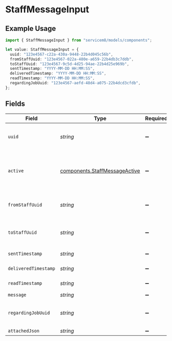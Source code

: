 # StaffMessageInput

## Example Usage

```typescript
import { StaffMessageInput } from "servicem8/models/components";

let value: StaffMessageInput = {
  uuid: "123e4567-c22a-430a-9448-22b4d045c56b",
  fromStaffUuid: "123e4567-022a-480e-a659-22b4db3c7ddb",
  toStaffUuid: "123e4567-9c5d-4d25-94ae-22b4d25e969b",
  sentTimestamp: "YYYY-MM-DD HH:MM:SS",
  deliveredTimestamp: "YYYY-MM-DD HH:MM:SS",
  readTimestamp: "YYYY-MM-DD HH:MM:SS",
  regardingJobUuid: "123e4567-aefd-48d4-a075-22b4dcd3cfdb",
};
```

## Fields

| Field                                                                          | Type                                                                           | Required                                                                       | Description                                                                    | Example                                                                        |
| ------------------------------------------------------------------------------ | ------------------------------------------------------------------------------ | ------------------------------------------------------------------------------ | ------------------------------------------------------------------------------ | ------------------------------------------------------------------------------ |
| `uuid`                                                                         | *string*                                                                       | :heavy_minus_sign:                                                             | Record UUID key                                                                | 123e4567-c22a-430a-9448-22b4d045c56b                                           |
| `active`                                                                       | [components.StaffMessageActive](../../models/components/staffmessageactive.md) | :heavy_minus_sign:                                                             | Record active/deleted flag. <br/><br/>Valid values are [0,1]                   |                                                                                |
| `fromStaffUuid`                                                                | *string*                                                                       | :heavy_minus_sign:                                                             | N/A                                                                            | 123e4567-022a-480e-a659-22b4db3c7ddb                                           |
| `toStaffUuid`                                                                  | *string*                                                                       | :heavy_minus_sign:                                                             | N/A                                                                            | 123e4567-9c5d-4d25-94ae-22b4d25e969b                                           |
| `sentTimestamp`                                                                | *string*                                                                       | :heavy_minus_sign:                                                             | N/A                                                                            | YYYY-MM-DD HH:MM:SS                                                            |
| `deliveredTimestamp`                                                           | *string*                                                                       | :heavy_minus_sign:                                                             | N/A                                                                            | YYYY-MM-DD HH:MM:SS                                                            |
| `readTimestamp`                                                                | *string*                                                                       | :heavy_minus_sign:                                                             | N/A                                                                            | YYYY-MM-DD HH:MM:SS                                                            |
| `message`                                                                      | *string*                                                                       | :heavy_minus_sign:                                                             | N/A                                                                            |                                                                                |
| `regardingJobUuid`                                                             | *string*                                                                       | :heavy_minus_sign:                                                             | N/A                                                                            | 123e4567-aefd-48d4-a075-22b4dcd3cfdb                                           |
| `attachedJson`                                                                 | *string*                                                                       | :heavy_minus_sign:                                                             | N/A                                                                            |                                                                                |